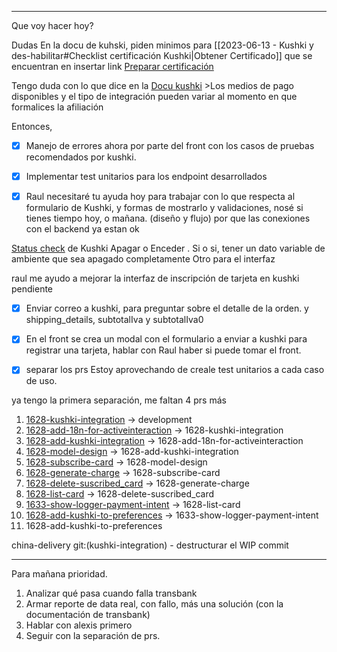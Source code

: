 ****
Que voy hacer hoy?

Dudas
En la docu de kuhski, piden minimos para [[2023-06-13 - Kushki y des-habilitar#Checklist certificación Kushki|Obtener Certificado]]  que se encuentran en  insertar link [Preparar certificación](https://docs.kushki.com/mx/one-time-payments/card/on-demand#4-prepara-tu-certificaci%C3%B3n)


 Tengo duda con lo que dice en la [Docu kushki](https://docs.kushki.com/mx/getting-started/go-live)
	>Los medios de pago disponibles y el tipo de integración pueden variar al momento en que formalices la afiliación

Entonces, 

- [x] Manejo de errores ahora por parte del front con los casos de pruebas recomendados por kushki.
- [x] Implementar test unitarios para los endpoint desarrollados


- [x] Raul necesitaré tu ayuda hoy para trabajar con lo que respecta al formulario de Kushki, y formas de mostrarlo y validaciones, nosé si tienes tiempo hoy, o mañana. (diseño y flujo) por que las conexiones con el backend ya estan ok


[Status check](https://docs.kushki.com/mx/notifications/webhooks/webhooks-check) de Kushki Apagar o Enceder .
Si o si, tener un dato variable de ambiente que sea apagado completamente
Otro para el interfaz


raul me ayudo a mejorar la interfaz de inscripción de tarjeta en kushki
pendiente

- [x] Enviar correo a kushki, para preguntar sobre el detalle de la orden. y shipping_details, subtotalIva y subtotalIva0

- [x]  En el front se crea un modal con el formulario a enviar a kushki para registrar una tarjeta, hablar con Raul haber si puede tomar el front.

- [x] separar los prs
      Estoy aprovechando de creale test unitarios a cada caso de uso.

ya tengo la primera separación, me faltan 4 prs más

1. [1628-kushki-integration](https://bitbucket.org/niusushi/china-backend/pull-requests/310) -> development
2. [1628-add-18n-for-activeinteraction](https://bitbucket.org/niusushi/china-backend/pull-requests/311) -> 1628-kushki-integration
3. [1628-add-kushki-integration](https://bitbucket.org/niusushi/china-backend/pull-requests/312) -> 1628-add-18n-for-activeinteraction
4. [1628-model-design](https://bitbucket.org/niusushi/china-backend/pull-requests/313) -> 1628-add-kushki-integration
5. [1628-subscribe-card](https://bitbucket.org/niusushi/china-backend/pull-requests/314) -> 1628-model-design
6. [1628-generate-charge](https://bitbucket.org/niusushi/china-backend/pull-requests/315) -> 1628-subscribe-card
7. [1628-delete-suscribed_card](https://bitbucket.org/niusushi/china-backend/pull-requests/316) -> 1628-generate-charge
8. [1628-list-card](https://bitbucket.org/niusushi/china-backend/pull-requests/317) -> 1628-delete-suscribed_card
9. [1633-show-logger-payment-intent](https://bitbucket.org/niusushi/china-backend/pull-requests/319) -> 1628-list-card
10. [1628-add-kushki-to-preferences](https://bitbucket.org/niusushi/china-backend/pull-requests/320) -> 1633-show-logger-payment-intent
11. 1628-add-kushki-to-preferences


china-delivery git:(kushki-integration) - destructurar el WIP commit

---

Para mañana prioridad.

1. Analizar qué pasa cuando falla transbank
2. Armar reporte de data real, con fallo, más una solución (con la documentación de transbank)
3. Hablar con alexis primero
4. Seguir con la separación de prs.






